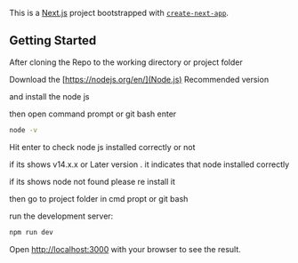 This is a [Next.js](https://nextjs.org/) project bootstrapped with [`create-next-app`](https://github.com/vercel/next.js/tree/canary/packages/create-next-app).

## Getting Started

After cloning the Repo to the working directory or project folder

Download the [https://nodejs.org/en/](Node.js) Recommended version

and install the node js

then open command prompt or git bash enter

```bash
node -v
```

Hit enter to check node js installed correctly or not

if its shows v14.x.x or Later version . it indicates that node installed correctly

if its shows node not found please re install it

then go to project folder in cmd propt or git bash

run the development server:

```bash
npm run dev

```

Open [http://localhost:3000](http://localhost:3000) with your browser to see the result.
